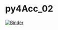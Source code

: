 # py4Acc_02

[![Binder](https://mybinder.org/badge_logo.svg)](https://mybinder.org/v2/gh/mwiemers/py4Acc_02/HEAD)
